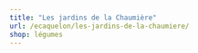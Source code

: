```yaml
---
title: "Les jardins de la Chaumière"
url: /ecaquelon/les-jardins-de-la-chaumiere/
shop: légumes
---
```

